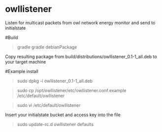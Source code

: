 # owllistener
Listen for multicast packets from owl network energy monitor and send to initialstate

#Build
>gradle gradle debianPackage

Copy resulting package from build/distributions/owllistener_0.1-1_all.deb to your target machine

#Example install
>sudo dpkg -i owllistener_0.1-1_all.deb

>sudo cp /opt/owllistener/etc/owllistener.conf.example /etc/default/owllistener

>sudo vi /etc/default/owllistener

Insert your initialstate bucket and access key into the file

>sudo update-rc.d owllistener defaults



